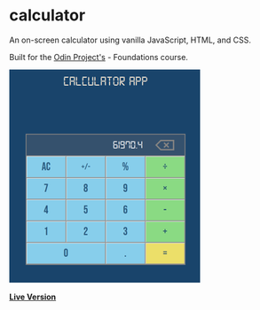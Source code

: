 # calculator
An on-screen calculator using vanilla JavaScript, HTML, and CSS.

Built for the [Odin Project's](https://www.theodinproject.com/courses/foundations/lessons/calculator) - Foundations course. 

![preview img](/imgs/preview.png)  

**[Live Version](https://wingedthing.github.io/calculator/)**
